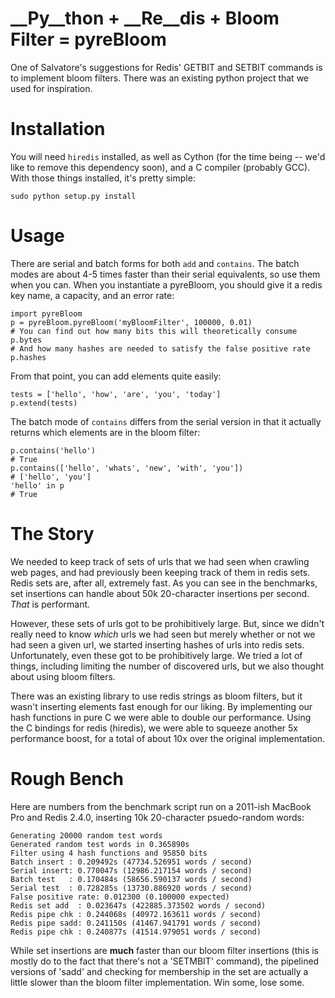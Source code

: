 __Py__thon + __Re__dis + __Bloom__ Filter = pyreBloom
=====================================================

One of Salvatore's suggestions for Redis' GETBIT and SETBIT commands is to
implement bloom filters. There was an existing python project that we used
for inspiration.

Installation
============

You will need `hiredis` installed, as well as Cython (for the time being --
we'd like to remove this dependency soon), and a C compiler (probably GCC).
With those things installed, it's pretty simple:

	sudo python setup.py install

Usage
=====

There are serial and batch forms for both `add` and `contains`. The batch 
modes are about 4-5 times faster than their serial equivalents, so use them
when you can. When you instantiate a pyreBloom, you should give it a redis
key name, a capacity, and an error rate:

	import pyreBloom
	p = pyreBloom.pyreBloom('myBloomFilter', 100000, 0.01)
	# You can find out how many bits this will theoretically consume
	p.bytes
	# And how many hashes are needed to satisfy the false positive rate
	p.hashes

From that point, you can add elements quite easily:

    tests = ['hello', 'how', 'are', 'you', 'today']
    p.extend(tests)

The batch mode of `contains` differs from the serial version in that it actually
returns which elements are in the bloom filter:

	p.contains('hello')
	# True
	p.contains(['hello', 'whats', 'new', 'with', 'you'])
	# ['hello', 'you']
	'hello' in p
	# True

The Story
=========

We needed to keep track of sets of urls that we had seen when crawling web
pages, and had previously been keeping track of them in redis sets. Redis 
sets are, after all, extremely fast. As you can see in the benchmarks, set
insertions can handle about 50k 20-character insertions per second. _That_
is performant.

However, these sets of urls got to be prohibitively large. But, since we 
didn't really need to know _which_ urls we had seen but merely whether or
not we had seen a given url, we started inserting hashes of urls into redis
sets. Unfortunately, even these got to be prohibitively large. We tried a
lot of things, including limiting the number of discovered urls, but we 
also thought about using bloom filters.

There was an existing library to use redis strings as bloom filters, but it
wasn't inserting elements fast enough for our liking. By implementing our
hash functions in pure C we were able to double our performance. Using the 
C bindings for redis (hiredis), we were able to squeeze another 5x performance
boost, for a total of about 10x over the original implementation.

Rough Bench
===========

Here are numbers from the benchmark script run on a 2011-ish MacBook Pro
and Redis 2.4.0, inserting 10k 20-character psuedo-random words:

	Generating 20000 random test words
	Generated random test words in 0.365890s
	Filter using 4 hash functions and 95850 bits
	Batch insert : 0.209492s (47734.526951 words / second)
	Serial insert: 0.770047s (12986.217154 words / second)
	Batch test   : 0.170484s (58656.590137 words / second)
	Serial test  : 0.728285s (13730.886920 words / second)
	False positive rate: 0.012300 (0.100000 expected)
	Redis set add  : 0.023647s (422885.373502 words / second)
	Redis pipe chk : 0.244068s (40972.163611 words / second)
	Redis pipe sadd: 0.241150s (41467.941791 words / second)
	Redis pipe chk : 0.240877s (41514.979051 words / second)

While set insertions are __much__ faster than our bloom filter insertions
(this is mostly do to the fact that there's not a 'SETMBIT' command), the
pipelined versions of 'sadd' and checking for membership in the set are
actually a little slower than the bloom filter implementation. Win some, 
lose some.

